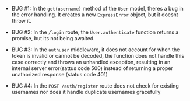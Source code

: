 - BUG #1: In the `get(username)` method of the `User` model, theres a bug in the error handling. It creates a new `ExpressError` object, but it doesnt throw it.

- BUG #2: In the `/login` route, the `User.authenticate` function returns a promise, but its not being awaited. 

- BUG #3: In the `authuser` middleware, it does not account for when the token is invalid or cannot be decoded, the function does not handle this case correctly and throws an unhandled exception, resulting in an internal server error(sattus code 500) instead of returning a proper unathorized response (status code 401)

- BUG #4: In the `POST /auth/register` route does not check for existing usernames nor does it handle duplicate usernames gracefully
